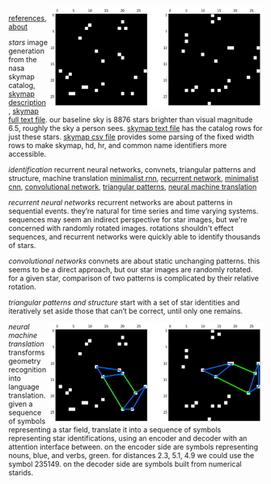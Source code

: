 <img src="docs/images/nouns and verbs level0.png" align="right" width="426" height="202"/>

[references](http://starid.org/references), [about](http://starid.org/about)

*stars* image generation from the nasa skymap catalog, [skymap description](https://drive.google.com/file/d/0B50jA_ROMYdHRjF6VUhKTkxvU0U/view?usp=sharing), [skymap full text file](https://drive.google.com/file/d/0B50jA_ROMYdHMTNoenMzYkpNdXc/view?usp=sharing). our baseline sky is 8876 stars brighter than visual magnitude 6.5, roughly the sky a person sees.  [skymap text file](https://raw.githubusercontent.com/noahhsmith/starid/master/stars/skymap.txt) has the catalog rows for just these stars. [skymap csv file](https://raw.githubusercontent.com/noahhsmith/starid/master/stars/skymap.csv) provides some parsing of the fixed width rows to make skymap, hd, hr, and common name identifiers more accessible.

*identification* recurrent neural networks, convnets, triangular patterns and structure, machine translation [minimalist rnn](https://github.com/noahhsmith/starid/blob/master/identification/recurrent_minimalist.py), [recurrent network](https://github.com/noahhsmith/starid/blob/master/identification/recurrent.py), [minimalist cnn](https://github.com/noahhsmith/starid/blob/master/identification/convolutional_minimalist.py), [convolutional network](https://github.com/noahhsmith/starid/blob/master/identification/convolutional.py), [triangular patterns](https://github.com/noahhsmith/starid/blob/master/identification/triangles.cpp), [neural machine translation](https://www.linkedin.com/pulse/star-identification-translation-noah-smith/)

*recurrent neural networks* recurrent networks are about patterns in sequential events. they’re natural for time series and time varying systems. sequences may seem an indirect perspective for star images, but we're concerned with randomly rotated images. rotations shouldn't effect sequences, and recurrent networks were quickly able to identify thousands of stars.

*convolutional networks* convnets are about static unchanging patterns. this seems to be a direct approach, but our star images are randomly rotated. for a given star, comparison of two patterns is complicated by their relative rotation.

*triangular patterns and structure* start with a set of star identities and iteratively set aside those that can’t be correct, until only one remains.


<img src="docs/images/nouns and verbs.png" align="right" width="426" height="202"/>

*neural machine translation* transforms geometry recognition into language translation. given a sequence of symbols representing a star field, translate it into a sequence of symbols representing star identifications, using an encoder and decoder with an attention interface between. on the encoder side are symbols representing nouns, blue, and verbs, green. for distances 2.3, 5.1, 4.9 we could use the symbol 235149. on the decoder side are symbols built from numerical starids.
